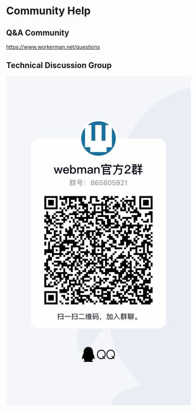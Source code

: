 # Community Help

## Q&A Community

https://www.workerman.net/questions

## Technical Discussion Group

![](../assets/img/webman-qun-qr.jpg)
